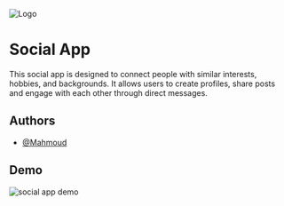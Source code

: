 ![Logo](https://github.com/Mahmoud-flutter-dev/social_app/blob/master/readme/chat_logo.png)

# Social App

This social app is designed to connect people with similar interests, hobbies, and backgrounds. It allows users to create profiles, share posts and engage with each other through direct messages.


## Authors

- [@Mahmoud](https://github.com/Mahmoud-flutter-dev)


## Demo
![social app demo](https://github.com/Mahmoud-flutter-dev/social_app/blob/master/readme/Social%20app%20flutter.gif)


